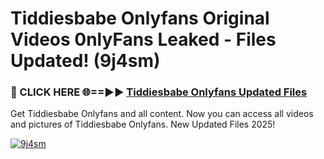 # Tiddiesbabe Onlyfans Original Videos 0nlyFans Leaked - Files Updated! (9j4sm)

<h3>🔴 CLICK HERE 🌐==►► <a href="https://tinyurl.com/ehrbuxhb" rel="nofollow">Tiddiesbabe Onlyfans Updated Files</a></h3>

Get Tiddiesbabe Onlyfans and all content. Now you can access all videos and pictures of Tiddiesbabe Onlyfans. New Updated Files 2025!

[![9j4sm](https://i.imgur.com/lVYEuWS.gif)](https://tinyurl.com/ehrbuxhb)
